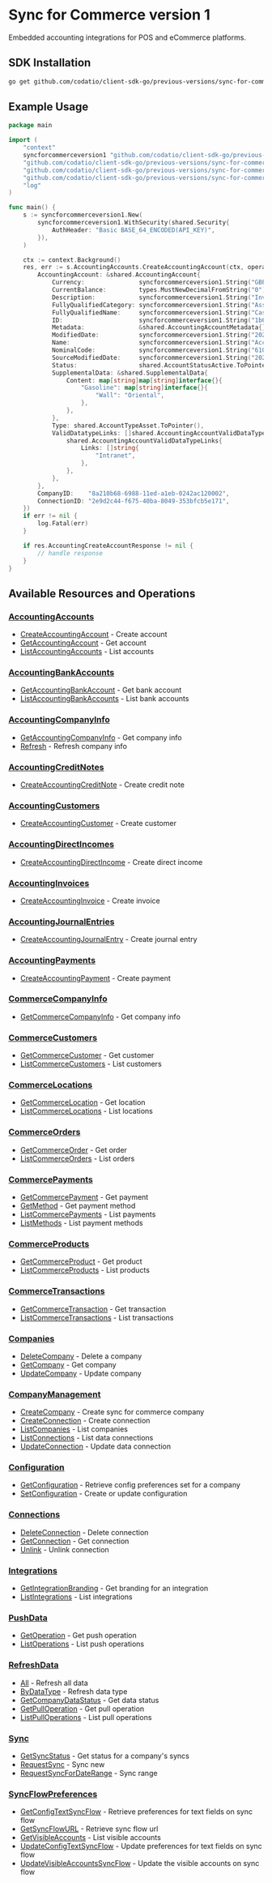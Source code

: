# Sync for Commerce version 1

<!-- Start Codat Library Description -->
﻿Embedded accounting integrations for POS and eCommerce platforms.
<!-- End Codat Library Description -->

<!-- Start SDK Installation -->
## SDK Installation

```bash
go get github.com/codatio/client-sdk-go/previous-versions/sync-for-commerce-version-1
```
<!-- End SDK Installation -->

## Example Usage
<!-- Start SDK Example Usage -->
```go
package main

import (
	"context"
	syncforcommerceversion1 "github.com/codatio/client-sdk-go/previous-versions/sync-for-commerce-version-1"
	"github.com/codatio/client-sdk-go/previous-versions/sync-for-commerce-version-1/pkg/models/operations"
	"github.com/codatio/client-sdk-go/previous-versions/sync-for-commerce-version-1/pkg/models/shared"
	"github.com/codatio/client-sdk-go/previous-versions/sync-for-commerce-version-1/pkg/types"
	"log"
)

func main() {
	s := syncforcommerceversion1.New(
		syncforcommerceversion1.WithSecurity(shared.Security{
			AuthHeader: "Basic BASE_64_ENCODED(API_KEY)",
		}),
	)

	ctx := context.Background()
	res, err := s.AccountingAccounts.CreateAccountingAccount(ctx, operations.CreateAccountingAccountRequest{
		AccountingAccount: &shared.AccountingAccount{
			Currency:               syncforcommerceversion1.String("GBP"),
			CurrentBalance:         types.MustNewDecimalFromString("0"),
			Description:            syncforcommerceversion1.String("Invoices the business has issued but has not yet collected payment on."),
			FullyQualifiedCategory: syncforcommerceversion1.String("Asset.Current"),
			FullyQualifiedName:     syncforcommerceversion1.String("Cash On Hand"),
			ID:                     syncforcommerceversion1.String("1b6266d1-1e44-46c5-8eb5-a8f98e03124e"),
			Metadata:               &shared.AccountingAccountMetadata{},
			ModifiedDate:           syncforcommerceversion1.String("2022-10-23T00:00:00.000Z"),
			Name:                   syncforcommerceversion1.String("Accounts Receivable"),
			NominalCode:            syncforcommerceversion1.String("610"),
			SourceModifiedDate:     syncforcommerceversion1.String("2022-10-23T00:00:00.000Z"),
			Status:                 shared.AccountStatusActive.ToPointer(),
			SupplementalData: &shared.SupplementalData{
				Content: map[string]map[string]interface{}{
					"Gasoline": map[string]interface{}{
						"Wall": "Oriental",
					},
				},
			},
			Type: shared.AccountTypeAsset.ToPointer(),
			ValidDatatypeLinks: []shared.AccountingAccountValidDataTypeLinks{
				shared.AccountingAccountValidDataTypeLinks{
					Links: []string{
						"Intranet",
					},
				},
			},
		},
		CompanyID:    "8a210b68-6988-11ed-a1eb-0242ac120002",
		ConnectionID: "2e9d2c44-f675-40ba-8049-353bfcb5e171",
	})
	if err != nil {
		log.Fatal(err)
	}

	if res.AccountingCreateAccountResponse != nil {
		// handle response
	}
}

```
<!-- End SDK Example Usage -->

<!-- Start SDK Available Operations -->
## Available Resources and Operations


### [AccountingAccounts](docs/sdks/accountingaccounts/README.md)

* [CreateAccountingAccount](docs/sdks/accountingaccounts/README.md#createaccountingaccount) - Create account
* [GetAccountingAccount](docs/sdks/accountingaccounts/README.md#getaccountingaccount) - Get account
* [ListAccountingAccounts](docs/sdks/accountingaccounts/README.md#listaccountingaccounts) - List accounts

### [AccountingBankAccounts](docs/sdks/accountingbankaccounts/README.md)

* [GetAccountingBankAccount](docs/sdks/accountingbankaccounts/README.md#getaccountingbankaccount) - Get bank account
* [ListAccountingBankAccounts](docs/sdks/accountingbankaccounts/README.md#listaccountingbankaccounts) - List bank accounts

### [AccountingCompanyInfo](docs/sdks/accountingcompanyinfo/README.md)

* [GetAccountingCompanyInfo](docs/sdks/accountingcompanyinfo/README.md#getaccountingcompanyinfo) - Get company info
* [Refresh](docs/sdks/accountingcompanyinfo/README.md#refresh) - Refresh company info

### [AccountingCreditNotes](docs/sdks/accountingcreditnotes/README.md)

* [CreateAccountingCreditNote](docs/sdks/accountingcreditnotes/README.md#createaccountingcreditnote) - Create credit note

### [AccountingCustomers](docs/sdks/accountingcustomers/README.md)

* [CreateAccountingCustomer](docs/sdks/accountingcustomers/README.md#createaccountingcustomer) - Create customer

### [AccountingDirectIncomes](docs/sdks/accountingdirectincomes/README.md)

* [CreateAccountingDirectIncome](docs/sdks/accountingdirectincomes/README.md#createaccountingdirectincome) - Create direct income

### [AccountingInvoices](docs/sdks/accountinginvoices/README.md)

* [CreateAccountingInvoice](docs/sdks/accountinginvoices/README.md#createaccountinginvoice) - Create invoice

### [AccountingJournalEntries](docs/sdks/accountingjournalentries/README.md)

* [CreateAccountingJournalEntry](docs/sdks/accountingjournalentries/README.md#createaccountingjournalentry) - Create journal entry

### [AccountingPayments](docs/sdks/accountingpayments/README.md)

* [CreateAccountingPayment](docs/sdks/accountingpayments/README.md#createaccountingpayment) - Create payment

### [CommerceCompanyInfo](docs/sdks/commercecompanyinfo/README.md)

* [GetCommerceCompanyInfo](docs/sdks/commercecompanyinfo/README.md#getcommercecompanyinfo) - Get company info

### [CommerceCustomers](docs/sdks/commercecustomers/README.md)

* [GetCommerceCustomer](docs/sdks/commercecustomers/README.md#getcommercecustomer) - Get customer
* [ListCommerceCustomers](docs/sdks/commercecustomers/README.md#listcommercecustomers) - List customers

### [CommerceLocations](docs/sdks/commercelocations/README.md)

* [GetCommerceLocation](docs/sdks/commercelocations/README.md#getcommercelocation) - Get location
* [ListCommerceLocations](docs/sdks/commercelocations/README.md#listcommercelocations) - List locations

### [CommerceOrders](docs/sdks/commerceorders/README.md)

* [GetCommerceOrder](docs/sdks/commerceorders/README.md#getcommerceorder) - Get order
* [ListCommerceOrders](docs/sdks/commerceorders/README.md#listcommerceorders) - List orders

### [CommercePayments](docs/sdks/commercepayments/README.md)

* [GetCommercePayment](docs/sdks/commercepayments/README.md#getcommercepayment) - Get payment
* [GetMethod](docs/sdks/commercepayments/README.md#getmethod) - Get payment method
* [ListCommercePayments](docs/sdks/commercepayments/README.md#listcommercepayments) - List payments
* [ListMethods](docs/sdks/commercepayments/README.md#listmethods) - List payment methods

### [CommerceProducts](docs/sdks/commerceproducts/README.md)

* [GetCommerceProduct](docs/sdks/commerceproducts/README.md#getcommerceproduct) - Get product
* [ListCommerceProducts](docs/sdks/commerceproducts/README.md#listcommerceproducts) - List products

### [CommerceTransactions](docs/sdks/commercetransactions/README.md)

* [GetCommerceTransaction](docs/sdks/commercetransactions/README.md#getcommercetransaction) - Get transaction
* [ListCommerceTransactions](docs/sdks/commercetransactions/README.md#listcommercetransactions) - List transactions

### [Companies](docs/sdks/companies/README.md)

* [DeleteCompany](docs/sdks/companies/README.md#deletecompany) - Delete a company
* [GetCompany](docs/sdks/companies/README.md#getcompany) - Get company
* [UpdateCompany](docs/sdks/companies/README.md#updatecompany) - Update company

### [CompanyManagement](docs/sdks/companymanagement/README.md)

* [CreateCompany](docs/sdks/companymanagement/README.md#createcompany) - Create sync for commerce company
* [CreateConnection](docs/sdks/companymanagement/README.md#createconnection) - Create connection
* [ListCompanies](docs/sdks/companymanagement/README.md#listcompanies) - List companies
* [ListConnections](docs/sdks/companymanagement/README.md#listconnections) - List data connections
* [UpdateConnection](docs/sdks/companymanagement/README.md#updateconnection) - Update data connection

### [Configuration](docs/sdks/configuration/README.md)

* [GetConfiguration](docs/sdks/configuration/README.md#getconfiguration) - Retrieve config preferences set for a company
* [SetConfiguration](docs/sdks/configuration/README.md#setconfiguration) - Create or update configuration

### [Connections](docs/sdks/connections/README.md)

* [DeleteConnection](docs/sdks/connections/README.md#deleteconnection) - Delete connection
* [GetConnection](docs/sdks/connections/README.md#getconnection) - Get connection
* [Unlink](docs/sdks/connections/README.md#unlink) - Unlink connection

### [Integrations](docs/sdks/integrations/README.md)

* [GetIntegrationBranding](docs/sdks/integrations/README.md#getintegrationbranding) - Get branding for an integration
* [ListIntegrations](docs/sdks/integrations/README.md#listintegrations) - List integrations

### [PushData](docs/sdks/pushdata/README.md)

* [GetOperation](docs/sdks/pushdata/README.md#getoperation) - Get push operation
* [ListOperations](docs/sdks/pushdata/README.md#listoperations) - List push operations

### [RefreshData](docs/sdks/refreshdata/README.md)

* [All](docs/sdks/refreshdata/README.md#all) - Refresh all data
* [ByDataType](docs/sdks/refreshdata/README.md#bydatatype) - Refresh data type
* [GetCompanyDataStatus](docs/sdks/refreshdata/README.md#getcompanydatastatus) - Get data status
* [GetPullOperation](docs/sdks/refreshdata/README.md#getpulloperation) - Get pull operation
* [ListPullOperations](docs/sdks/refreshdata/README.md#listpulloperations) - List pull operations

### [Sync](docs/sdks/sync/README.md)

* [GetSyncStatus](docs/sdks/sync/README.md#getsyncstatus) - Get status for a company's syncs
* [RequestSync](docs/sdks/sync/README.md#requestsync) - Sync new
* [RequestSyncForDateRange](docs/sdks/sync/README.md#requestsyncfordaterange) - Sync range

### [SyncFlowPreferences](docs/sdks/syncflowpreferences/README.md)

* [GetConfigTextSyncFlow](docs/sdks/syncflowpreferences/README.md#getconfigtextsyncflow) - Retrieve preferences for text fields on sync flow
* [GetSyncFlowURL](docs/sdks/syncflowpreferences/README.md#getsyncflowurl) - Retrieve sync flow url
* [GetVisibleAccounts](docs/sdks/syncflowpreferences/README.md#getvisibleaccounts) - List visible accounts
* [UpdateConfigTextSyncFlow](docs/sdks/syncflowpreferences/README.md#updateconfigtextsyncflow) - Update preferences for text fields on sync flow
* [UpdateVisibleAccountsSyncFlow](docs/sdks/syncflowpreferences/README.md#updatevisibleaccountssyncflow) - Update the visible accounts on sync flow
<!-- End SDK Available Operations -->



<!-- Start Dev Containers -->